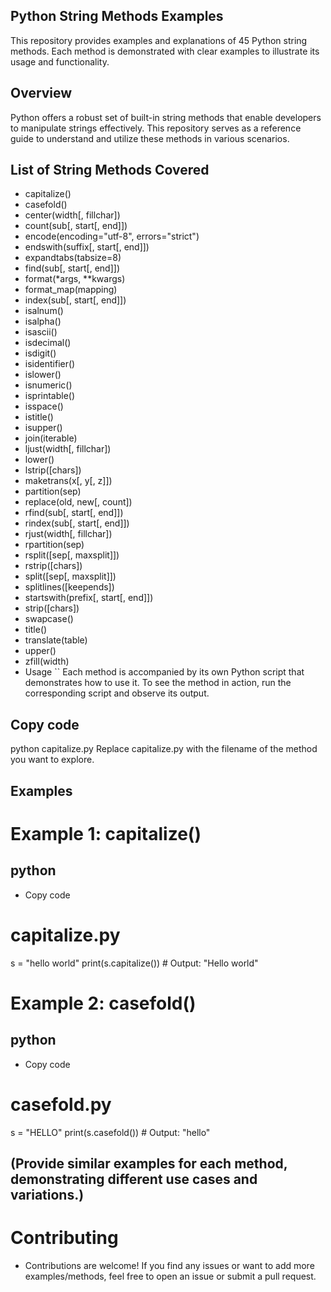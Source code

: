 ## Python String Methods Examples
This repository provides examples and explanations of 45 Python string methods. Each method is demonstrated with clear examples to illustrate its usage and functionality.

## Overview
Python offers a robust set of built-in string methods that enable developers to manipulate strings effectively. This repository serves as a reference guide to understand and utilize these methods in various scenarios.

## List of String Methods Covered
- capitalize()
- casefold()
- center(width[, fillchar])
- count(sub[, start[, end]])
- encode(encoding="utf-8", errors="strict")
- endswith(suffix[, start[, end]])
- expandtabs(tabsize=8)
- find(sub[, start[, end]])
- format(*args, **kwargs)
- format_map(mapping)
- index(sub[, start[, end]])
- isalnum()
- isalpha()
- isascii()
- isdecimal()
- isdigit()
- isidentifier()
- islower()
- isnumeric()
- isprintable()
- isspace()
- istitle()
- isupper()
- join(iterable)
- ljust(width[, fillchar])
- lower()
- lstrip([chars])
- maketrans(x[, y[, z]])
- partition(sep)
- replace(old, new[, count])
- rfind(sub[, start[, end]])
- rindex(sub[, start[, end]])
- rjust(width[, fillchar])
- rpartition(sep)
- rsplit([sep[, maxsplit]])
- rstrip([chars])
- split([sep[, maxsplit]])
- splitlines([keepends])
- startswith(prefix[, start[, end]])
- strip([chars])
- swapcase()
- title()
- translate(table)
- upper()
- zfill(width)
- Usage
`` Each method is accompanied by its own Python script that demonstrates how to use it. To see the method in action, run the corresponding script and observe its output.

## Copy code
python capitalize.py
Replace capitalize.py with the filename of the method you want to explore.

## Examples

# Example 1: capitalize()
## python
- Copy code
# capitalize.py
s = "hello world"
print(s.capitalize())  # Output: "Hello world"

# Example 2: casefold()
## python
- Copy code
# casefold.py
s = "HELLO"
print(s.casefold())  # Output: "hello"

## (Provide similar examples for each method, demonstrating different use cases and variations.)

# Contributing
- Contributions are welcome! If you find any issues or want to add more examples/methods, feel free to open an issue or submit a pull request.

